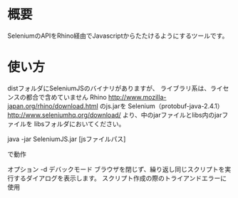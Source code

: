 ﻿# 概要

SeleniumのAPIをRhino経由でJavascriptからたたけるようにするツールです。

# 使い方

distフォルダにSeleniumJSのバイナリがありますが、
ライブラリ系は、ライセンスの都合で含めていません
Rhino
http://www.mozilla-japan.org/rhino/download.html
のjs.jarを
Selenium（protobuf-java-2.4.1）
http://www.seleniumhq.org/download/
より、中のjarファイルとlibs内のjarファイルを
libsフォルダにおいてください。

java -jar SeleniumJS.jar [jsファイルパス]

で動作

オプション
-d デバックモード
ブラウザを閉じず、繰り返し同じスクリプトを実行するダイアログを表示します。
スクリプト作成の際のトライアンドエラーに使用



